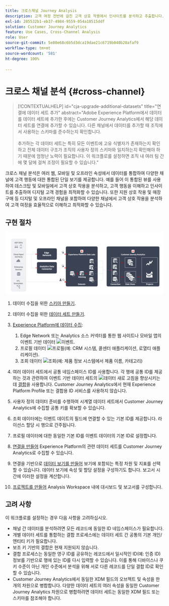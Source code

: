 ```yaml
---
title: 크로스채널 Journey Analysis
description: 고객 여정 전반에 걸친 고객 상호 작용에서 인사이트를 분석하고 추출합니다.
exl-id: 285532b1-eb37-4984-9559-054a18515ddf
solution: Customer Journey Analytics
feature: Use Cases, Cross-Channel Analysis
role: User
source-git-commit: 5e80e68c6b5d3dca19dae21c6719b040b28afaf9
workflow-type: tm+mt
source-wordcount: '581'
ht-degree: 100%

---
```


# 크로스 채널 분석 {#cross-channel}

<!-- markdownlint-disable MD034 -->

>[!CONTEXTUALHELP]
>id="cja-upgrade-additional-datasets"
>title="연결에 데이터 세트 추가"
>abstract="Adobe Experience Platform에서 데이터를 데이터 세트에 추가한 후에는 Customer Journey Analytics에서 해당 데이터 세트를 연결에 추가할 수 있습니다. 다른 채널에서 데이터를 추가할 때 조직에서 사용하는 스키마를 준수하는지 확인합니다.<br><br>추가하는 각 데이터 세트는 특히 모든 이벤트에 고유 식별자가 존재하는지 확인하고 전체 데이터 구조가 조직의 사용자 정의 스키마와 일치하는지 확인해야 하기 때문에 엄청난 노력이 필요합니다. 이 워크플로를 설정하면 조직 내 여러 팀 간에 몇 달에 걸쳐 조정이 필요할 수 있습니다."

<!-- markdownlint-enable MD034 -->

크로스 채널 분석은 여러 웹, 모바일 및 오프라인 속성에서 데이터를 통합하여 다양한 채널에 고객 행동에 대한 통합된 단일 보기를 제공합니다. 예를 들어 이 통합된 뷰를 사용하여 데스크탑 및 모바일에서 고객 상호 작용을 분석하고, 고객 행동을 이해하고 인사이트를 추출하여 디지털 고객 경험을 최적화할 수 있습니다. 또한 지원 상호 작용 및 매장 구매 등 디지털 및 오프라인 채널을 포함하여 다양한 채널에서 고객 상호 작용을 분석하여 고객 여정을 효율적으로 이해하고 최적화할 수 있습니다.

## 구현 절차

![이 섹션에 설명된 구현 절차의 플로우.](../assets/cca-architecture.png)

1. 데이터 수집을 위한 [스키마 만들기](https://experienceleague.adobe.com/docs/experience-platform/xdm/tutorials/create-schema-ui.html?lang=ko).
1. 데이터 수집을 위한 [데이터 세트 만들기](https://experienceleague.adobe.com/docs/platform-learn/tutorials/data-ingestion/create-datasets-and-ingest-data.html?lang=ko).
1. [Experience Platform에 데이터 수집](https://experienceleague.adobe.com/docs/platform-learn/tutorials/data-ingestion/understanding-data-ingestion.html?lang=ko):
   1. Edge Network 또는 Analytics 소스 커넥터를 통한 웹 사이트나 모바일 앱의 이벤트 기반 데이터 ![이벤트](https://spectrum.adobe.com/static/icons/workflow_18/Smock_Events_18_N.svg).
   2. 프로필 데이터 ![프로필](https://spectrum.adobe.com/static/icons/workflow_18/Smock_User_18_N.svg)&#x200B;(예: CRM 시스템, 콜센터 애플리케이션, 로열티 애플리케이션).
   3. 조회 데이터 ![조회](https://spectrum.adobe.com/static/icons/workflow_18/Smock_Search_18_N.svg)&#x200B;(예: 제품 정보 시스템에서 제품 이름, 카테고리)

1. 여러 데이터 세트에서 공통 네임스페이스 ID를 사용합니다. 각 행에 공통 ID를 제공하는 것과 관련하여 이벤트 기반 데이터 세트의 ![데이터 새로 고침](https://spectrum.adobe.com/static/icons/workflow_18/Smock_DataRefresh_18_N.svg)을 향상시키는 데 [결합](../../stitching/overview.md)을 사용합니다. Customer Journey Analytics에서 현재 Experience Platform Profile 또는 결합용 ID 서비스를 사용하지 않습니다.
1. 사용자 정의 데이터 준비를 수행하여 시계열 데이터 세트에서 Customer Journey Analytics에 수집할 공통 키를 확보할 수 있습니다.
1. 조회 데이터에는 이벤트 데이트의 필드에 연결할 수 있는 기본 ID를 제공합니다. 라이선스 할당 시 행으로 간주됩니다.
1. 프로필 데이터에 대한 동일한 기본 ID를 이벤트 데이터의 기본 ID로 설정합니다.
1. [연결을 만들어](../../connections/overview.md) Experience Platform의 관련 데이터 세트를 Customer Journey Analytics로 수집할 수 있습니다.
1. 연결을 기반으로 [데이터 보기를 만들어](/help/data-views/create-dataview.md) 보기에 포함되는 특정 차원 및 지표를 선택할 수 있습니다. 데이터 보기에 속성 및 할당 설정을 구성하기도 합니다. 보고서 시간에 이러한 설정을 계산합니다.
1. [프로젝트를 만들어](/help/analysis-workspace/home.md) Analysis Workspace 내에 대시보드 및 보고서를 구성합니다.

## 고려 사항

이 워크플로를 설정하는 경우 다음 사항을 고려하십시오.

* 채널 간 데이터를 분석하려면 모든 레코드에 동일한 ID 네임스페이스가 필요합니다.
* 개별 데이터 세트를 통합하는 결합 프로세스에는 데이터 세트 간 공통의 기본 개인/엔티티 키가 필요합니다.
* 보조 키 기반의 결합은 현재 지원되지 않습니다.
* 결합 프로세스는 동일한 영구 ID를 공유하는 레코드에서 일시적인 ID(예: 인증 ID) 정보를 기반으로 행에 있는 ID를 다시 입력할 수 있습니다. 이를 통해 디바이스나 쿠키 수준이 아닌 개인 수준에서 분석을 위해 서로 다른 레코드를 단일 결합 ID로 확인할 수 있습니다.
* Customer Journey Analytics에서 동일한 XDM 필드의 오브젝트 및 속성을 한 개의 차원으로 병합합니다. 다양한 데이터 세트의 여러 속성을 동일한 Customer Journey Analytics 차원으로 병합하려면 데이터 세트는 동일한 XDM 필드 또는 스키마를 참조해야 합니다.

